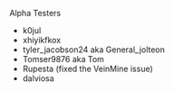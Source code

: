 Alpha Testers


- k0jul
- xhiyikfkox
- tyler_jacobson24 aka General_jolteon
- Tomser9876 aka Tom
- Rupesta (fixed the VeinMine issue)
- dalviosa

